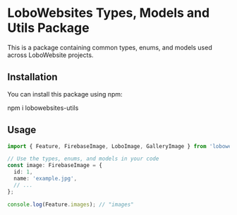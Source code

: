# LoboWebsites Types, Models and Utils Package

This is a package containing common types, enums, and models used across LoboWebsite projects.

## Installation

You can install this package using npm:

npm i lobowebsites-utils

## Usage

```typescript
import { Feature, FirebaseImage, LoboImage, GalleryImage } from 'lobowebsites-utils';

// Use the types, enums, and models in your code
const image: FirebaseImage = {
  id: 1,
  name: 'example.jpg',
  // ...
};

console.log(Feature.images); // "images"
```
